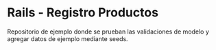 # Rails - Registro Productos

Repositorio de ejemplo donde se prueban las validaciones de modelo y agregar datos de ejemplo mediante seeds.
